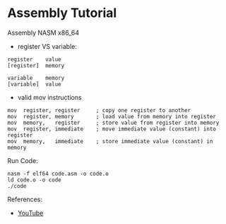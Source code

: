 # Assembly Tutorial

Assembly NASM x86_64

- register VS variable:
```
register	value
[register]	memory

variable	memory
[variable]	value
```

- valid mov instructions
```
mov  register, register     ; copy one register to another
mov  register, memory       ; load value from memory into register
mov  memory,   register     ; store value from register into memory
mov  register, immediate    ; move immediate value (constant) into register
mov  memory,   immediate    ; store immediate value (constant) in memory
```

Run Code:
```
nasm -f elf64 code.asm -o code.o
ld code.o -o code
./code
```

References:
- [YouTube](https://youtube.com/playlist?list=PLetF-YjXm-sCH6FrTz4AQhfH6INDQvQSn)
